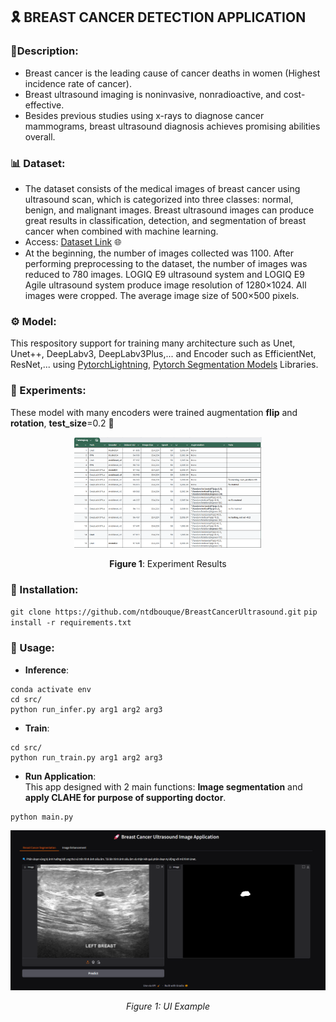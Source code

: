 ## 🎗️ BREAST CANCER DETECTION APPLICATION
### 📜Description:
- Breast cancer is the leading cause of cancer deaths in women (Highest incidence rate of cancer).
- Breast ultrasound imaging is noninvasive, nonradioactive, and cost-effective. 
- Besides previous studies using x-rays to diagnose cancer mammograms, breast ultrasound diagnosis achieves promising abilities overall.
### 📊 Dataset:
- The dataset consists of the medical images of breast cancer using ultrasound scan, which is categorized into three classes: normal, benign, and malignant images.
Breast ultrasound images can produce great results in classification, detection, and segmentation of breast cancer when combined with machine learning.
- Access: [Dataset Link](https://scholar.cu.edu.eg/?q=afahmy/pages/dataset) 🌐
- At the beginning, the number of images collected was 1100. After performing preprocessing to the dataset, the number of images was reduced to 780 images.
LOGIQ E9 ultrasound system and LOGIQ E9 Agile ultrasound system produce image resolution of 1280×1024. All images were cropped. The average image size of 500×500 pixels.

### ⚙️ Model: 
This respository support for training many architecture such as Unet, Unet++, DeepLabv3, DeepLabv3Plus,... and Encoder such as EfficientNet, ResNet,... using [PytorchLightning](https://lightning.ai/docs/pytorch/stable/), [Pytorch Segmentation Models](https://github.com/qubvel-org/segmentation_models.pytorch) Libraries.


### 🧪 Experiments:
These model with many encoders were trained augmentation **flip** and **rotation**, **test_size**=0.2 🔄

<div style="text-align:center;">
  <img src="publics/image.png" alt="Experiment Results" width="300">
  <p><b>Figure 1</b>: Experiment Results</p>
</div>

### 🔧 Installation:
`git clone https://github.com/ntdbouque/BreastCancerUltrasound.git`
`pip install -r requirements.txt`
### 🚀 Usage:
- **Inference**:
```
conda activate env
cd src/
python run_infer.py arg1 arg2 arg3
```
- **Train**:
```
cd src/
python run_train.py arg1 arg2 arg3
```
- **Run Application**: <br>
This app designed with 2 main functions: **Image segmentation** and **apply CLAHE for purpose of supporting doctor**.<br>
```
python main.py
```

<div style="text-align: center;">
  <img src="publics/UI.png" alt="UI Example" style="max-width: 100%; height: auto;">
  <p><em>Figure 1: UI Example</em></p>
</div>

